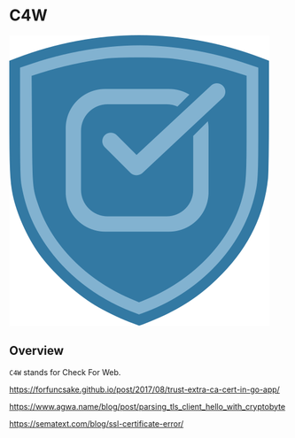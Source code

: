 # C4W

![](/img/logo.svg)

## Overview

`C4W` stands for Check For Web. 

https://forfuncsake.github.io/post/2017/08/trust-extra-ca-cert-in-go-app/

https://www.agwa.name/blog/post/parsing_tls_client_hello_with_cryptobyte

https://sematext.com/blog/ssl-certificate-error/